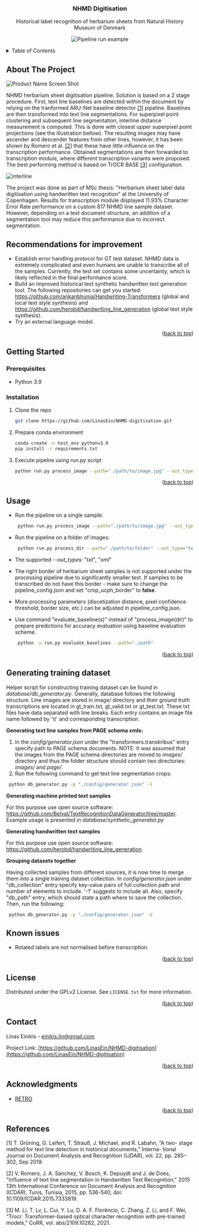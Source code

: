 <a name="readme-top"></a>

<!-- PROJECT LOGO -->
<br />
<div align="center">
  <h3 align="center">NHMD Digitisation</h3>

  <p align="center">
    Historical label recognition of herbarium sheets from Natural History Museum of Denmark
  </p>

  <p>

![Pipeline run example][pipeline-example]

  </p>
</div>

<!-- TABLE OF CONTENTS -->
<details>
  <summary>Table of Contents</summary>
  <ol>
    <li><a href="#about-the-project">About The Project</a></li>
    <li><a href="#about-the-project">Recommendations for improvement</a></li>
    <li>
      <a href="#getting-started">Getting Started</a>
      <ul>
        <li><a href="#prerequisites">Prerequisites</a></li>
        <li><a href="#installation">Setup</a></li>
      </ul>
    </li>
    <li><a href="#usage">Usage</a></li>
    <li><a href="#dataset">Generating training dataset</a></li>
    <li><a href="#known-issues">Known issues</a></li>
    <li><a href="#license">License</a></li>
    <li><a href="#contact">Contact</a></li>
    <li><a href="#acknowledgments">Acknowledgments</a></li>
    <li><a href="#acknowledgments">References</a></li>
  </ol>
</details>

<!-- ABOUT THE PROJECT -->

## About The Project

![Product Name Screen Shot][pipeline-screenshot]

NHMD herbarium sheet digitisation pipeline. Solution is based on a 2 stage procedure. First, text line baselines are detected within the document by relying on the tranformed ARU-Net baseline detector [[1]](#1) pipeline. Baselines are then transformed into text line segmentations. For superpixel point clustering and subsequent line segmentation, interline distance measurement is computed. This is done with closest upper superpixel point projections (see the illustration bellow). The resulting images may have ascender and descender features from other lines, however, it has been shown by Romero et al. [[2]](#2) that these have little influence on the transcription performance. Obtained segmentations are then forwarded to transcription module, where different transcription variants were proposed. The best performing method is based on TrOCR BASE [[3]](#3) configuration.

![interline][interline-screenshot]

The project was done as part of MSc thesis: "Herbarium sheet label data digitisation using handwritten text recognition" at the University of Copenhagen. Results for transcription module displayed 11.93% Character Error Rate performance on a custom 817 NHMD line sample dataset. However, depending on a test document structure, an addition of a segmentation tool may reduce this performance due to incorrect segmentation.

## Recommendations for improvement

- Establish error handling protocol for GT test dataset. NHMD data is extremely complicated and even humans are unable to transcribe all of the samples. Currently, the test set contains some uncertainty, which is likely reflected in the final performance score.
- Build an improved historical text synthetic handwritten text generation tool. The following repositories can get you started: https://github.com/ankanbhunia/Handwriting-Transformers (global and local text style synthesis) and https://github.com/herobd/handwriting_line_generation (global text style synthesis).
- Try an external language model.

<p align="right">(<a href="#readme-top">back to top</a>)</p>

<!-- GETTING STARTED -->

## Getting Started

### Prerequisites

- Python 3.9

### Installation

1. Clone the repo
   ```sh
   git clone https://github.com/LinasEin/NHMD-digitisation.git
   ```
2. Prepare conda environment
   ```sh
   conda create -n test_env python=3.9
   pip install -r requirements.txt
   ```
3. Execute pipelne using run.py script
   ```sh
   python run.py process_image --path="./path/to/image.jpg" --out_type="txt" --save_images=True --out_dir='./out'
   ```

<p align="right">(<a href="#readme-top">back to top</a>)</p>

<!-- USAGE EXAMPLES -->

## Usage

- Run the pipeline on a single sample:

  ```sh
   python run.py process_image --path="./path/to/image.jpg" --out_type="txt" --save_images=True --out_dir='./out'
  ```

- Run the pipeline on a folder of images:

  ```sh
   python run.py process_dir --path="./path/to/folder" --out_type="txt" --save_images=True --out_dir='./out'
  ```

- The supported <i>--out_types</i>: "<i>txt</i>", "<i>xml</i>"

- The right border of herbarium sheet samples is not supported under the processing pipeline due to significantly smaller text. If samples to be transcribed do not have this border - make sure to change the pipeline_config.json and set "crop_ucph_border" to <b>false</b>.

- More processing parameters (discetization distance, pixel confidence threshold, border size, etc.) can be adjusted in pipeline_config.json.

- Use command "evaluate_baseline(s)" instead of "process_image(dir)" to prepare predictions for accuracy evaluation using baseline evaluation scheme.
  ```sh
   python -u run.py evaluate_baselines --path="./path"
  ```

<p align="right">(<a href="#readme-top">back to top</a>)</p>

## Generating training dataset

Helper script for constructing training dataset can be found in <i>database/db_generator.py</i>. Generally, database follows the following structure. Line images are stored in image/ directory and their ground truth transcriptions are located in gt_train.txt, gt_valid.txt or gt_test.txt. These txt files have data separated with line breaks. Each entry contains an image file name followed by '\t' and corresponding transcription.

<b>Generating text line samples from PAGE schema xmls:</b>

1. In the <i>config/generator.json</i> under the "transformers.transkribus" entry specify path to PAGE schema documents. NOTE: It was assumed that the images from the PAGE schema directories are moved to <i>images/</i> directory and thus the folder structure should contain two directories: <i>images/</i> and <i>page/</i>.
2. Run the following command to get text line segmentation crops:

```sh
 python db_generator.py -p "./config/generator.json" -l
```

<b>Generating machine printed text samples</b>

For this purpose use open source software: https://github.com/Belval/TextRecognitionDataGenerator/tree/master. Example usage is presented in <i>database/synthetic_generator.py</i>

<b>Generating handwritten text samples</b>

For this purpose use open source software: https://github.com/herobd/handwriting_line_generation.

<b>Grouping datasets together</b>

Having collected samples from different sources, it is now time to merge them into a single training dataset collection. In <i>config/generator.json</i> under "db_collection" entry specify key-value pairs of full collection path and number of elements to include. '-1' suggests to include all. Also, specify "db_path" entry, which should state a path where to save the collection. Then,
run the following:

```sh
 python db_generator.py -p "./config/generator.json" -d
```

## Known issues

- Rotated labels are not normalised before transcription.

<p align="right">(<a href="#readme-top">back to top</a>)</p>

<!-- LICENSE -->

## License

Distributed under the GPLv2 License. See `LICENSE.txt` for more information.

<p align="right">(<a href="#readme-top">back to top</a>)</p>

<!-- CONTACT -->

## Contact

Linas Einikis - einikis.lin@gmail.com

Project Link: [https://github.com/LinasEin/NHMD-digitisation](https://github.com/LinasEin/NHMD-digitisation)

<p align="right">(<a href="#readme-top">back to top</a>)</p>

<!-- ACKNOWLEDGMENTS -->

## Acknowledgments

- [RETRO](https://www.retrodigitalisering.dk/)

<p align="right">(<a href="#readme-top">back to top</a>)</p>

## References

<a id="1">[1]</a>
T. Grüning, G. Leifert, T. Strauß, J. Michael, and R. Labahn, “A two- stage method for text line detection in historical documents,” Interna- tional Journal on Document Analysis and Recognition (IJDAR), vol. 22, pp. 285–302, Sep 2019.

<a id="2">[2]</a>
V. Romero, J. A. Sánchez, V. Bosch, K. Depuydt and J. de Does, "Influence of text line segmentation in Handwritten Text Recognition," 2015 13th International Conference on Document Analysis and Recognition (ICDAR), Tunis, Tunisia, 2015, pp. 536-540, doi: 10.1109/ICDAR.2015.7333819.

<a id="3">[3]</a>
M. Li, T. Lv, L. Cui, Y. Lu, D. A. F. Florêncio, C. Zhang, Z. Li, and F. Wei, “Trocr: Transformer-based optical character recognition with pre-trained models,” CoRR, vol. abs/2109.10282, 2021.

<!-- MARKDOWN LINKS & IMAGES -->
<!-- https://www.markdownguide.org/basic-syntax/#reference-style-links -->

[pipeline-screenshot]: resources/pipeline.png
[pipeline-example]: resources/example.png
[interline-screenshot]: resources/interline.png
